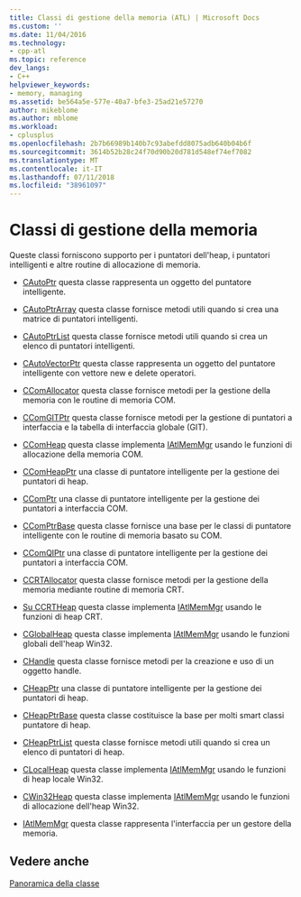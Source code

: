 ```yaml
---
title: Classi di gestione della memoria (ATL) | Microsoft Docs
ms.custom: ''
ms.date: 11/04/2016
ms.technology:
- cpp-atl
ms.topic: reference
dev_langs:
- C++
helpviewer_keywords:
- memory, managing
ms.assetid: be564a5e-577e-40a7-bfe3-25ad21e57270
author: mikeblome
ms.author: mblome
ms.workload:
- cplusplus
ms.openlocfilehash: 2b7b66989b140b7c93abefdd8075adb640b04b6f
ms.sourcegitcommit: 3614b52b28c24f70d90b20d781d548ef74ef7082
ms.translationtype: MT
ms.contentlocale: it-IT
ms.lasthandoff: 07/11/2018
ms.locfileid: "38961097"
---
```

# <a name="memory-management-classes"></a>Classi di gestione della memoria
Queste classi forniscono supporto per i puntatori dell'heap, i puntatori intelligenti e altre routine di allocazione di memoria.  
  
-   [CAutoPtr](../atl/reference/cautoptr-class.md) questa classe rappresenta un oggetto del puntatore intelligente.  
  
-   [CAutoPtrArray](../atl/reference/cautoptrarray-class.md) questa classe fornisce metodi utili quando si crea una matrice di puntatori intelligenti.  
  
-   [CAutoPtrList](../atl/reference/cautoptrlist-class.md) questa classe fornisce metodi utili quando si crea un elenco di puntatori intelligenti.  
  
-   [CAutoVectorPtr](../atl/reference/cautovectorptr-class.md) questa classe rappresenta un oggetto del puntatore intelligente con vettore new e delete operatori.  
  
-   [CComAllocator](../atl/reference/ccomallocator-class.md) questa classe fornisce metodi per la gestione della memoria con le routine di memoria COM.  
  
-   [CComGITPtr](../atl/reference/ccomgitptr-class.md) questa classe fornisce metodi per la gestione di puntatori a interfaccia e la tabella di interfaccia globale (GIT).  
  
-   [CComHeap](../atl/reference/ccomheap-class.md) questa classe implementa [IAtlMemMgr](../atl/reference/iatlmemmgr-class.md) usando le funzioni di allocazione della memoria COM.  
  
-   [CComHeapPtr](../atl/reference/ccomheapptr-class.md) una classe di puntatore intelligente per la gestione dei puntatori di heap.  
  
-   [CComPtr](../atl/reference/ccomptr-class.md) una classe di puntatore intelligente per la gestione dei puntatori a interfaccia COM.  
  
-   [CComPtrBase](../atl/reference/ccomptrbase-class.md) questa classe fornisce una base per le classi di puntatore intelligente con le routine di memoria basato su COM.  
  
-   [CComQIPtr](../atl/reference/ccomqiptr-class.md) una classe di puntatore intelligente per la gestione dei puntatori a interfaccia COM.  
  
-   [CCRTAllocator](../atl/reference/ccrtallocator-class.md) questa classe fornisce metodi per la gestione della memoria mediante routine di memoria CRT.  
  
-   [Su CCRTHeap](../atl/reference/ccrtheap-class.md) questa classe implementa [IAtlMemMgr](../atl/reference/iatlmemmgr-class.md) usando le funzioni di heap CRT.  
  
-   [CGlobalHeap](../atl/reference/cglobalheap-class.md) questa classe implementa [IAtlMemMgr](../atl/reference/iatlmemmgr-class.md) usando le funzioni globali dell'heap Win32.  
  
-   [CHandle](../atl/reference/chandle-class.md) questa classe fornisce metodi per la creazione e uso di un oggetto handle.  
  
-   [CHeapPtr](../atl/reference/cheapptr-class.md) una classe di puntatore intelligente per la gestione dei puntatori di heap.  
  
-   [CHeapPtrBase](../atl/reference/cheapptrbase-class.md) questa classe costituisce la base per molti smart classi puntatore di heap.  
  
-   [CHeapPtrList](../atl/reference/cheapptrlist-class.md) questa classe fornisce metodi utili quando si crea un elenco di puntatori di heap.  
  
-   [CLocalHeap](../atl/reference/clocalheap-class.md) questa classe implementa [IAtlMemMgr](../atl/reference/iatlmemmgr-class.md) usando le funzioni di heap locale Win32.  
  
-   [CWin32Heap](../atl/reference/cwin32heap-class.md) questa classe implementa [IAtlMemMgr](../atl/reference/iatlmemmgr-class.md) usando le funzioni di allocazione dell'heap Win32.  
  
-   [IAtlMemMgr](../atl/reference/iatlmemmgr-class.md) questa classe rappresenta l'interfaccia per un gestore della memoria.  
  
## <a name="see-also"></a>Vedere anche  
 [Panoramica della classe](../atl/atl-class-overview.md)

